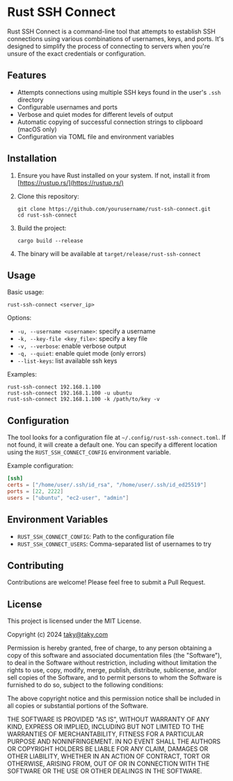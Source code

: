 # Rust SSH Connect

Rust SSH Connect is a command-line tool that attempts to establish SSH connections using various combinations of usernames, keys, and ports. It's designed to simplify the process of connecting to servers when you're unsure of the exact credentials or configuration.

## Features

- Attempts connections using multiple SSH keys found in the user's `.ssh` directory
- Configurable usernames and ports
- Verbose and quiet modes for different levels of output
- Automatic copying of successful connection strings to clipboard (macOS only)
- Configuration via TOML file and environment variables

## Installation

1. Ensure you have Rust installed on your system. If not, install it from [https://rustup.rs/](https://rustup.rs/)

2. Clone this repository:
   ```
   git clone https://github.com/yourusername/rust-ssh-connect.git
   cd rust-ssh-connect
   ```

3. Build the project:
   ```
   cargo build --release
   ```

4. The binary will be available at `target/release/rust-ssh-connect`

## Usage

Basic usage:
```
rust-ssh-connect <server_ip>
```

Options:
- `-u, --username <username>`: specify a username
- `-k, --key-file <key_file>`: specify a key file
- `-v, --verbose`: enable verbose output
- `-q, --quiet`: enable quiet mode (only errors)
- `--list-keys`: list available ssh keys

Examples:
```
rust-ssh-connect 192.168.1.100
rust-ssh-connect 192.168.1.100 -u ubuntu
rust-ssh-connect 192.168.1.100 -k /path/to/key -v
```

## Configuration

The tool looks for a configuration file at `~/.config/rust-ssh-connect.toml`. If not found, it will create a default one. You can specify a different location using the `RUST_SSH_CONNECT_CONFIG` environment variable.

Example configuration:

```toml
[ssh]
certs = ["/home/user/.ssh/id_rsa", "/home/user/.ssh/id_ed25519"]
ports = [22, 2222]
users = ["ubuntu", "ec2-user", "admin"]
```

## Environment Variables

- `RUST_SSH_CONNECT_CONFIG`: Path to the configuration file
- `RUST_SSH_CONNECT_USERS`: Comma-separated list of usernames to try

## Contributing

Contributions are welcome! Please feel free to submit a Pull Request.

## License

This project is licensed under the MIT License.

Copyright (c) 2024 taky@taky.com

Permission is hereby granted, free of charge, to any person obtaining a copy
of this software and associated documentation files (the "Software"), to deal
in the Software without restriction, including without limitation the rights
to use, copy, modify, merge, publish, distribute, sublicense, and/or sell
copies of the Software, and to permit persons to whom the Software is
furnished to do so, subject to the following conditions:

The above copyright notice and this permission notice shall be included in all
copies or substantial portions of the Software.

THE SOFTWARE IS PROVIDED "AS IS", WITHOUT WARRANTY OF ANY KIND, EXPRESS OR
IMPLIED, INCLUDING BUT NOT LIMITED TO THE WARRANTIES OF MERCHANTABILITY,
FITNESS FOR A PARTICULAR PURPOSE AND NONINFRINGEMENT. IN NO EVENT SHALL THE
AUTHORS OR COPYRIGHT HOLDERS BE LIABLE FOR ANY CLAIM, DAMAGES OR OTHER
LIABILITY, WHETHER IN AN ACTION OF CONTRACT, TORT OR OTHERWISE, ARISING FROM,
OUT OF OR IN CONNECTION WITH THE SOFTWARE OR THE USE OR OTHER DEALINGS IN THE
SOFTWARE.
